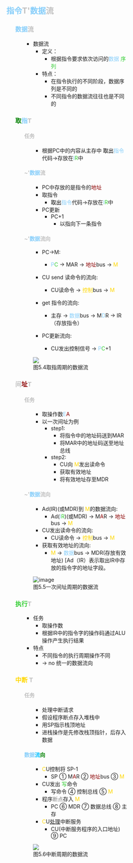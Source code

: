 <div style="float: left; width: 64%; padding: 1%;">

##  <span style="color: silver;"><span style="color: LightSkyBlue;">指令</span>T'<span style="color: LightSkyBlue;">数据</span><span style="color: silver;">流  

<ul>

### <span style="color: LightSkyBlue;">数据</span><span style="color: silver;">流  

<ul>

- 数据流
  - 定义：
    - 根据指令要求依次访问的<span style="color: LightSkyBlue;">数据</span> <span style="color: LimeGreen;">序列</span>
  - 特点：
    - 在指令执行的不同阶段，数据序列是不同的
    - 不同指令的数据流往往也是不同的
</ul>

### <span style="color: green;">取</span><span style="color: LightSkyBlue;">指</span><span style="color: silver;">T 

<ul>

####  <span style="color: silver;">任务

<ul>

- 根据PC中的内容从主存中 <span style="color: black;">取出</span><span style="color: LightSkyBlue;">指令</span>代码→存放在<span style="color: LightSkyBlue;">I</span><span style="color: LimeGreen;">R</span>中

</ul>

####  <span style="color: silver;">~'<span style="color: LightSkyBlue;">数据</span><span style="color: silver;">流  

<ul>

- PC中存放的是指令的<span style="color: DarkRed;">地址
- 取指令
  - <span style="color: black;">取出</span><span style="color: LightSkyBlue;">指令</span>代码→存放在<span style="color: LightSkyBlue;">I</span><span style="color: LimeGreen;">R</span>中
- PC更新
  - PC+1 
    - 以指向下一条指令
</ul>

#### <span style="color: silver;">~'<span style="color: LightSkyBlue;">数据</span><span style="color: silver;">流向

<ul>

- PC→M:
  - <span style="color: LightSkyBlue;">P</span><span style="color: LimeGreen;">C</span> → MAR → <span style="color: DarkRed;">地址</span>bus → <span style="color: Gold;">M</span>

- CU send 读命令的流向:
  - CU读命令 →  <span style="color: Gold;">控制</span>bus →  <span style="color: Gold;">M

- get 指令的流向:
  - 主存 → <span style="color: LightSkyBlue;">数据</span>bus → M<span style="color: LightSkyBlue;">D</span>R → IR（存放指令）

- PC更新流向:
  - CU发出控制信号 → <span style="color: LightSkyBlue;">P</span><span style="color: LimeGreen;">C</span>+1

![](https://cdn-mineru.openxlab.org.cn/model-mineru/prod/f75084f25f382c3b663c9acfe77f401b2ea0ef4abcdf6fe2e458bbf2de1010ae.jpg)  
图5.4取指周期的数据流  
</ul>

</ul>

###  <span style="color: silver;">间<span style="color: DarkRed;">址</span>T

<ul>

####  <span style="color: silver;">任务

<ul>

- 取操作数<span style="color: LightSkyBlue;">E</span><span style="color: DarkRed;">A</span>
- 以一次间址为例
  - step1:
    - 将指令中的地址码送到MAR
    - 将MAR中的地址码送至地址总线
  - step2:
    - CU向 <span style="color: Gold;">M</span>发出读命令
    - 获取有效地址
    - 将有效地址存至MDR
</ul>

#### <span style="color: silver;">~'<span style="color: LightSkyBlue;">数据</span><span style="color: silver;">流向

<ul>

- Ad(IR)(或MDR)到 <span style="color: Gold;">M</span>的数据流向:
  - Ad(<span style="color: LightSkyBlue;">I</span><span style="color: LimeGreen;">R</span>)(或MDR) → M<span style="color: DarkRed;">A</span>R → <span style="color: DarkRed;">地址</span>bus →  <span style="color: Gold;">M
- CU发出读命令的流向:
  - CU读命令 →  <span style="color: Gold;">控制</span>bus →  <span style="color: Gold;">M
- 获取有效地址的流向:
  -  <span style="color: Gold;">M</span> → <span style="color: LightSkyBlue;">数据</span>bus → MDR(存放有效地址)
 <span style="font-size: 14px;">[Ad（IR）表示取出IR中存放的指令字的地址字段。

![image](https://bluejedis.github.io/picx-images-hosting/test/image.2yyeudx8js.webp)  
图5.5一次间址周期的数据流  
</ul>

</ul>

###  <span style="color: LimeGreen;">执行</span><span style="color: silver;">T

<ul>

- 任务
  - 取操作数
  - 根据IR中的指令字的操作码通过ALU操作产生执行结果
- 特点
  - 不同指令的执行周期操作不同
  - → no 统一的数据流向
</ul>

###  <span style="color: Gold;">中断</span> <span style="color: silver;">T 

<ul>

####   <span style="color: silver;">任务

<ul>

- 处理中断请求
- 假设程序断点存入堆栈中
- 用SP指示栈顶地址
- 进栈操作是先修改栈顶指针，后存入数据

</ul>

#### <span style="color: LightSkyBlue;">数据</span><span style="color: deepskyblue;">流</span><span style="color: green;">向</span>

<ul>

-  <span style="color: Gold;">C</span>U控制将 SP-1
     - SP ① M<span style="color: DarkRed;">A</span>R ② <span style="color: DarkRed;">地址</span>bus ③  <span style="color: Gold;">M</span>
- CU发出 <span style="color: LimeGreen;">写</span>命令
  - 写命令 ④ 控制总线 ⑤  <span style="color: Gold;">M</span>
- 程序<span style="color: gray;">断点</span>存入 <span style="color: Gold;">M</span>
  - PC ⑥ MDR ⑦ 数据总线 ⑧ 主存
-  <span style="color: Gold;">C</span>U<u>处理</u>中断服务
     - CU(中断服务程序的入口地址) ⑨ PC

![](https://cdn-mineru.openxlab.org.cn/model-mineru/prod/c5e774da7c287935949863c45b6d8ed1c27c81c7ecb099690202cb499289d6e4.jpg)  
图5.6中断周期的数据流
</ul>

</ul>

</ul>
</div>
<div style="float: right; width: 26%; padding: 1%;">

</div>
<div style="clear: both;"></div>
